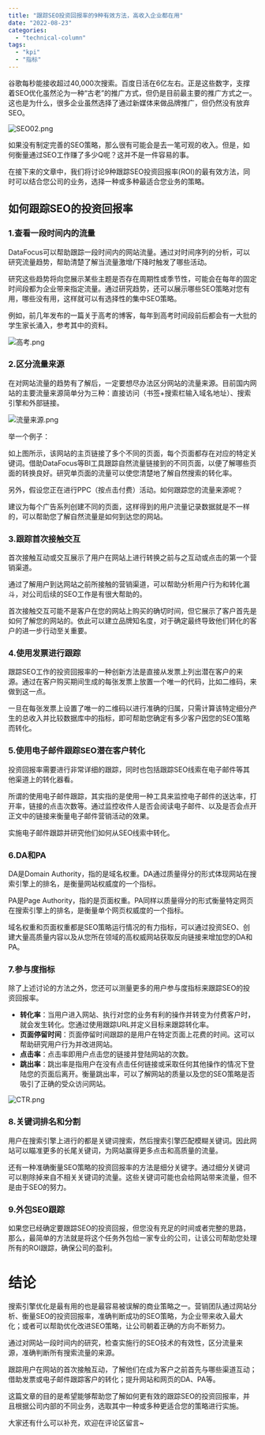 ```yaml
---
title: "跟踪SEO投资回报率的9种有效方法，高收入企业都在用"
date: "2022-08-23"
categories: 
  - "technical-column"
tags: 
  - "kpi"
  - "指标"
---
```


谷歌每秒能接收超过40,000次搜索。百度日活在6亿左右。正是这些数字，支撑着SEO优化虽然沦为一种“古老”的推广方式，但仍是目前最主要的推广方式之一。这也是为什么，很多企业虽然选择了通过新媒体来做品牌推广，但仍然没有放弃SEO。

![SEO02.png](images/1661244920-seo02-png.png)

如果没有制定完善的SEO策略，那么很有可能会是去一笔可观的收入。但是，如何衡量通过SEO工作赚了多少Q呢？这并不是一件容易的事。

在接下来的文章中，我们将讨论9种跟踪SEO投资回报率(ROI)的最有效方法，同时可以结合您公司的业务，选择一种或多种最适合您业务的策略。

## **如何跟踪SEO的投资回报率**

### **1.查看一段时间内的流量**

DataFocus可以帮助跟踪一段时间内的网站流量。通过对时间序列的分析，可以研究流量趋势，帮助清楚了解当流量激增/下降时触发了哪些活动。

研究这些趋势将向您展示某些主题是否存在周期性或季节性，可能会在每年的固定时间段都为企业带来指定流量。通过研究趋势，还可以展示哪些SEO策略对您有用，哪些没有用，这样就可以有选择性的集中SEO策略。

例如，前几年发布的一篇关于高考的博客，每年到高考时间段前后都会有一大批的学生家长涌入，参考其中的资料。

![高考.png](images/1661244924-png.png)

### **2.区分流量来源**

在对网站流量的趋势有了解后，一定要想尽办法区分网站的流量来源。目前国内网站的主要流量来源简单分为三种：直接访问（书签+搜索栏输入域名地址）、搜索引擎和外部链接。

![流量来源.png](images/1661244935-png.png)

举一个例子：

如上图所示，该网站的主页链接了多个不同的页面，每个页面都存在对应的特定关键词。借助DataFocus等BI工具跟踪自然流量链接到的不同页面，以便了解哪些页面的转换良好。研究单页面的流量可以使您清楚地了解自然搜索的转化率。

另外，假设您正在进行PPC（按点击付费）活动。如何跟踪您的流量来源呢？

建议为每个广告系列创建不同的页面，这样得到的用户流量记录数据就是不一样的，可以帮助您了解自然流量是如何到达您的网站。

### **3.跟踪首次接触交互**

首次接触互动或交互展示了用户在网站上进行转换之前与之互动或点击的第一个营销渠道。

通过了解用户到达网站之前所接触的营销渠道，可以帮助分析用户行为和转化漏斗，对公司后续的SEO工作是有很大帮助的。

首次接触交互可能不是客户在您的网站上购买的确切时间，但它展示了客户首先是如何了解您的网站的。依此可以建立品牌知名度，对于确定最终导致他们转化的客户的进一步行动至关重要。

### **4.使用发票进行跟踪**

跟踪SEO工作的投资回报率的一种创新方法是直接从发票上列出潜在客户的来源。通过在客户购买期间生成的每张发票上放置一个唯一的代码，比如二维码，来做到这一点。

一旦在每张发票上设置了唯一的二维码以进行准确的归属，只需计算该特定细分产生的总收入并比较数据库中的指标，即可帮助您确定有多少客户因您的SEO策略而转化。

### **5.使用电子邮件跟踪SEO潜在客户转化**

投资回报率需要进行非常详细的跟踪，同时也包括跟踪SEO线索在电子邮件等其他渠道上的转化器看。

所谓的使用电子邮件跟踪，其实指的是使用一种工具来监控电子邮件的送达率，打开率，链接的点击次数等。通过监控收件人是否会阅读电子邮件、以及是否会点开正文中的链接来衡量电子邮件营销活动的效果。

实施电子邮件跟踪并研究他们如何从SEO线索中转化。

### **6.DA和PA**

DA是Domain Authority，指的是域名权重。DA通过质量得分的形式体现网站在搜索引擎上的排名，是衡量网站权威度的一个指标。

PA是Page Authority，指的是页面权重。PA同样以质量得分的形式衡量特定网页在搜索引擎上的排名，是衡量单个网页权威度的一个指标。

域名权重和页面权重都是SEO策略运行情况的有力指标，可以通过投资SEO、创建大量高质量内容以及从您所在领域的高权威网站获取反向链接来增加您的DA和PA。

### **7.参与度指标**

除了上述讨论的方法之外，您还可以测量更多的用户参与度指标来跟踪SEO的投资回报率。

- **转化率**：当用户进入网站、执行对您的业务有利的操作并转变为付费客户时，就会发生转化。您通过使用跟踪URL并定义目标来跟踪转化率。
- **页面停留时间**：页面停留时间跟踪的是用户在特定页面上花费的时间。这可以帮助研究用户行为并改进网站。
- **点击率**：点击率即用户点击您的链接并登陆网站的次数。
- **跳出率**：跳出率是指用户在没有点击任何链接或采取任何其他操作的情况下登陆您的页面后离开。衡量跳出率，可以了解网站的质量以及您的SEO策略是否吸引了正确的受众访问网站。

![CTR.png](images/1661244948-ctr-png.png)

### **8.关键词排名和分割**

用户在搜索引擎上进行的都是关键词搜索，然后搜索引擎匹配模糊关键词。因此网站可以瞄准更多的长尾关键词，为网站赢得更多点击和高质量的流量。

还有一种准确衡量SEO策略的投资回报率的方法是细分关键字。通过细分关键词可以剔除掉来自不相关关键词的流量。这些关键词可能也会给网站带来流量，但不是由于SEO的努力。

### **9.外包SEO跟踪**

如果您已经确定要跟踪SEO的投资回报，但您没有充足的时间或者完整的思路，那么，最简单的方法就是将这个任务外包给一家专业的公司，让该公司帮助您处理所有的ROI跟踪，确保公司的盈利。

# **结论**

搜索引擎优化是最有用的也是最容易被误解的商业策略之一。营销团队通过网站分析、衡量SEO的投资回报率，准确判断成功的SEO策略，为企业带来收入最大化；或者可以帮助优化改进SEO策略，让公司朝着正确的方向不断努力。

通过对网站一段时间内的研究，检查实施行的SEO技术的有效性，区分流量来源，准确判断所有搜索流量的来源。

跟踪用户在网站的首次接触互动，了解他们在成为客户之前首先与哪些渠道互动；借助发票或电子邮件跟踪客户的转化；提升网站和网页的DA、PA等。

这篇文章的目的是希望能够帮助您了解如何更有效的跟踪SEO的投资回报率，并且根据公司内部的不同业务，选取其中一种或多种更适合您的策略进行实施。

大家还有什么可以补充，欢迎在评论区留言~
